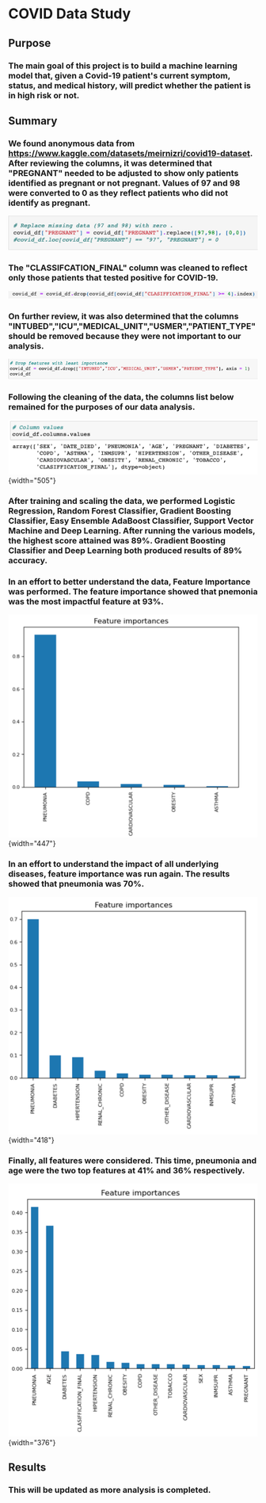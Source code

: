 # COVID Data Study

## Purpose

### The main goal of this project is to build a machine learning model that, given a Covid-19 patient's current symptom, status, and medical history, will predict whether the patient is in high risk or not.

## Summary

### We found anonymous data from <https://www.kaggle.com/datasets/meirnizri/covid19-dataset>. After reviewing the columns, it was determined that "PREGNANT" needed to be adjusted to show only patients identified as pregnant or not pregnant. Values of 97 and 98 were converted to 0 as they reflect patients who did not identify as pregnant.

![](images/pregnancy.png)

### The "CLASSIFCATION_FINAL" column was cleaned to reflect only those patients that tested positive for COVID-19.

![](images/classification.png)

### On further review, it was also determined that the columns "INTUBED","ICU","MEDICAL_UNIT","USMER","PATIENT_TYPE" should be removed because they were not important to our analysis.

![](images/drop_columns.png)

### Following the cleaning of the data, the columns list below remained for the purposes of our data analysis.

![](images/column_names.png){width="505"}

### After training and scaling the data, we performed Logistic Regression, Random Forest Classifier, Gradient Boosting Classifier, Easy Ensemble AdaBoost Classifier, Support Vector Machine and Deep Learning. After running the various models, the highest score attained was 89%. Gradient Boosting Classifier and Deep Learning both produced results of 89% accuracy.

### In an effort to better understand the data, Feature Importance was performed. The feature importance showed that pnemonia was the most impactful feature at 93%.

![](images/top_features.png){width="447"}

### In an effort to understand the impact of all underlying diseases, feature importance was run again. The results showed that pneumonia was 70%.

![](images/underlying_diseases.png){width="418"}

### Finally, all features were considered. This time, pneumonia and age were the two top features at 41% and 36% respectively.

![](images/all_features.png){width="376"}

## Results
### This will be updated as more analysis is completed.
